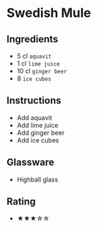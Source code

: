 # Swedish Mule

## Ingredients
- 5 cl `aquavit`
- 1 cl `lime juice`
- 10 cl `ginger beer`
- 8 `ice cubes`

## Instructions
- Add aquavit
- Add lime juice
- Add ginger beer
- Add ice cubes

## Glassware
- Highball glass

## Rating
- ★★★☆☆